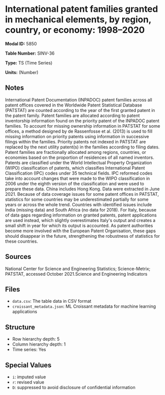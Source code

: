 # International patent families granted in mechanical elements, by region, country, or economy: 1998–2020

**Modal ID:** 5850

**Table Number:** SINV-36

**Type:** TS (Time Series)

**Units:** (Number)

## Notes

International Patent Documentation (INPADOC) patent families across all patent offices covered in the Worldwide Patent Statistical Database (PATSTAT) are counted according to the year of the first granted patent in the patent family. Patent families are allocated according to patent inventorship information found on the priority patent of the INPADOC patent families. To account for missing ownership information in PATSTAT for some offices, a method designed by de Rassenfosse et al. (2013) is used to fill missing information on priority patents using information in successive filings within the families. Priority patents not indexed in PATSTAT are replaced by the next utility patent(s) in the families according to filing dates. Patent families are fractionally allocated among regions, countries, or economies based on the proportion of residences of all named inventors. Patents are classified under the World Intellectual Property Organization (WIPO) classification of patents, which classifies International Patent Classification (IPC) codes under 35 technical fields. IPC reformed codes take into account changes that were made to the WIPO classification in 2006 under the eighth version of the classification and were used to prepare these data. China includes Hong Kong. Data were extracted in June 2021. Because of data coverage issues for some patent offices in PATSTAT, statistics for some countries may be underestimated partially for some years or across the whole trend. Countries with identified issues include India (missing data) and South Africa (no data for 2018). For Italy, because of data gaps regarding information on granted patents, patent applications are used instead, which slightly overestimates Italy's output and creates a small shift in year for which its output is accounted. As patent authorities become more involved with the European Patent Organisation, these gaps should disappear in the future, strengthening the robustness of statistics for these countries.

## Sources

National Center for Science and Engineering Statistics; Science-Metrix; PATSTAT, accessed October 2021.Science and Engineering Indicators

## Files

- `data.csv`: The table data in CSV format
- `croissant_metadata.json`: ML Croissant metadata for machine learning applications

## Structure

- Row hierarchy depth: 5
- Column hierarchy depth: 1
- Time series: Yes

## Special Values

- `i`: imputed value
- `r`: revised value
- `D`: suppressed to avoid disclosure of confidential information
